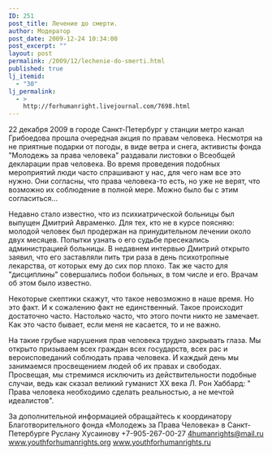 ```yaml
---
ID: 251
post_title: Лечение до смерти.
author: Модератор
post_date: 2009-12-24 10:34:00
post_excerpt: ""
layout: post
permalink: /2009/12/lechenie-do-smerti.html
published: true
lj_itemid:
  - "30"
lj_permalink:
  - >
    http://forhumanright.livejournal.com/7698.html
---
```

22 декабря 2009 в городе Санкт-Петербург у станции метро канал Грибоедова прошла очередная акция по правам человека. Несмотря на не приятные подарки от погоды, в виде ветра и снега, активисты фонда "Молодежь за права человека" раздавали листовки о Всеобщей декларации прав человека. Во время проведения подобных мероприятий люди часто спрашивают у нас, для чего нам все это нужно. Они согласны, что права человека-то есть, но уже не верят, что возможно их соблюдение в полной мере. Можно было бы с этим согласиться...

Недавно стало известно, что из психиатрической больницы был выпущен Дмитрий Авраменко. Для тех, кто не в курсе поясняю: молодой человек был продержан на принудительном лечении около двух месяцев. Попытки узнать о его судьбе пресекались администрацией больницы. В недавнем интервью Дмитрий открыто заявил, что его заставляли пить три раза в день психотропные лекарства, от которых ему до сих пор плохо. Так же часто для "дисциплины" совершались побои больных, в том числе и его. Врачам об этом было известно.

Некоторые скептики скажут, что такое невозможно в наше время. Но это факт. И к сожалению факт не единственный. Такое происходит достаточно часто. Настолько часто, что этого почти никто не замечает. Как это часто бывает, если меня не касается, то и не важно.

На такие грубые нарушения прав человека трудно закрывать глаза. Мы открыто призываем всех граждан всех государств, всех рас и вероисповеданий соблюдать права человека. И каждый день мы занимаемся просвещением людей об их правах и свободах. Просвещая, мы стремимся исключить из действительности подобные случаи, ведь как сказал великий гуманист ХХ века Л. Рон Хаббард: " Права человека необходимо сделать реальностью, а не мечтой идеалистов".

За дополнительной информацией обращайтесь к координатору
Благотворительного фонда «Молодежь за Права Человека» в Санкт-Петербурге
Руслану Хусаинову
+7-905-267-00-27
4humanrights@mail.ru
www.youthforhumanrights.org
www.youthforhumanrights.ru